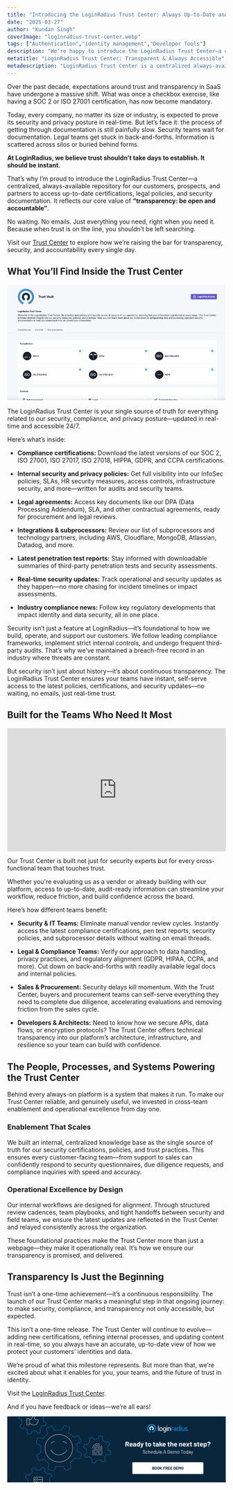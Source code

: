 ```yaml
---
title: "Introducing the LoginRadius Trust Center: Always Up-to-Date and at Your Fingertips "
date: "2025-03-27"
author: "Kundan Singh"
coverImage: "loginradius-trust-center.webp"
tags: ["Authentication","identity management","Developer Tools"]
description: "We’re happy to introduce the LoginRadius Trust Center—a centralized, always-available repository for our customers, prospects, and partners to access up-to-date certifications, legal policies, and security documentation. It reflects our core value of “transparency: be open and accountable”."
metatitle: "LoginRadius Trust Center: Transparent & Always Accessible"
metadescription: "LoginRadius Trust Center is a centralized always-available repository for customers, prospects & partners to access our certifications, policies & security docs."
---
```


Over the past decade, expectations around trust and transparency in SaaS have undergone a massive shift. What was once a checkbox exercise, like having a SOC 2 or ISO 27001 certification, has now become mandatory.

Today, every company, no matter its size or industry, is expected to prove its security and privacy posture in real-time. But let’s face it: the process of getting through documentation is still painfully slow. Security teams wait for documentation. Legal teams get stuck in back-and-forths. Information is scattered across silos or buried behind forms.

**At LoginRadius, we believe trust shouldn’t take days to establish. It should be instant.**

That’s why I’m proud to introduce the LoginRadius Trust Center—a centralized, always-available repository for our customers, prospects, and partners to access up-to-date certifications, legal policies, and security documentation. It reflects our core value of **“transparency: be open and accountable”**. 

No waiting. No emails. Just everything you need, right when you need it. Because when trust is on the line, you shouldn’t be left searching.

Visit our [Trust Center](https://trust.loginradius.com) to explore how we’re raising the bar for transparency, security, and accountability every single day.

## What You’ll Find Inside the Trust Center

![Screenshot of the LoginRadius Trust Center](lr-trust-center.webp)

The LoginRadius Trust Center is your single source of truth for everything related to our security, compliance, and privacy posture—updated in real-time and accessible 24/7.

Here’s what’s inside:

* **Compliance certifications:** Download the latest versions of our SOC 2, ISO 27001, ISO 27017, ISO 27018, HIPPA, GDPR, and CCPA certifications.

* **Internal security and privacy policies:** Get full visibility into our InfoSec policies, SLAs, HR security measures, access controls, infrastructure security, and more—written for audits and security teams.

* **Legal agreements:** Access key documents like our DPA (Data Processing Addendum), SLA, and other contractual agreements, ready for procurement and legal reviews.

* **Integrations & subprocessors:** Review our list of subprocessors and technology partners, including AWS, Cloudflare, MongoDB, Atlassian, Datadog, and more.

* **Latest penetration test reports:** Stay informed with downloadable summaries of third-party penetration tests and security assessments.

* **Real-time security updates:** Track operational and security updates as they happen—no more chasing for incident timelines or impact assessments.

* **Industry compliance news:** Follow key regulatory developments that impact identity and data security, all in one place.

Security isn’t just a feature at LoginRadius—it’s foundational to how we build, operate, and support our customers. We follow leading compliance frameworks, implement strict internal controls, and undergo frequent third-party audits. That’s why we’ve maintained a breach-free record in an industry where threats are constant.

But security isn’t just about history—it’s about continuous transparency. The LoginRadius Trust Center ensures your teams have instant, self-serve access to the latest policies, certifications, and security updates—no waiting, no emails, just real-time trust.

## Built for the Teams Who Need It Most

<div style="padding:56.25% 0 0 0;position:relative;"><iframe src="https://player.vimeo.com/video/1069863549?badge=0&amp;autopause=0&amp;player_id=0&amp;app_id=58479" frameborder="0" allow="autoplay; fullscreen; picture-in-picture; clipboard-write; encrypted-media" style="position:absolute;top:0;left:0;width:100%;height:100%;" title="LoginRadius Trust Center"></iframe></div><script src="https://player.vimeo.com/api/player.js"></script>

Our Trust Center is built not just for security experts but for every cross-functional team that touches trust.

Whether you're evaluating us as a vendor or already building with our platform, access to up-to-date, audit-ready information can streamline your workflow, reduce friction, and build confidence across the board.

Here’s how different teams benefit:

* **Security & IT Teams:** Eliminate manual vendor review cycles. Instantly access the latest compliance certifications, pen test reports, security policies, and subprocessor details without waiting on email threads. 

* **Legal & Compliance Teams:** Verify our approach to data handling, privacy practices, and regulatory alignment (GDPR, HIPAA, CCPA, and more). Cut down on back-and-forths with readily available legal docs and internal policies. 

* **Sales & Procurement:** Security delays kill momentum. With the Trust Center, buyers and procurement teams can self-serve everything they need to complete due diligence, accelerating evaluations and removing friction from the sales cycle. 

* **Developers & Architects:** Need to know how we secure APIs, data flows, or encryption protocols? The Trust Center offers technical transparency into our platform’s architecture, infrastructure, and resilience so your team can build with confidence.

## The People, Processes, and Systems Powering the Trust Center

Behind every always-on platform is a system that makes it run. To make our Trust Center reliable, and genuinely useful, we invested in cross-team enablement and operational excellence from day one.

### Enablement That Scales

We built an internal, centralized knowledge base as the single source of truth for our security certifications, policies, and trust practices. This ensures every customer-facing team—from support to sales can confidently respond to security questionnaires, due diligence requests, and compliance inquiries with speed and accuracy.

### Operational Excellence by Design

Our internal workflows are designed for alignment. Through structured review cadences, team playbooks, and tight handoffs between security and field teams, we ensure the latest updates are reflected in the Trust Center and relayed consistently across the organization.

These foundational practices make the Trust Center more than just a webpage—they make it operationally real. It’s how we ensure our transparency is promised, and delivered.

## Transparency Is Just the Beginning

Trust isn’t a one-time achievement—it’s a continuous responsibility. The launch of our Trust Center marks a meaningful step in that ongoing journey: to make security, compliance, and transparency not only accessible, but expected.

This isn’t a one-time release. The Trust Center will continue to evolve—adding new certifications, refining internal processes, and updating content in real-time, so you always have an accurate, up-to-date view of how we protect your customers’ identities and data.

We’re proud of what this milestone represents. But more than that, we’re excited about what it enables for you, your teams, and the future of trust in identity.

Visit the [LoginRadius Trust Center](https://trust.loginradius.com). 

And if you have feedback or ideas—we’re all ears!

[![Book-a-demo-loginradius](../../assets/book-a-demo-loginradius.png)](https://www.loginradius.com/contact-us)
